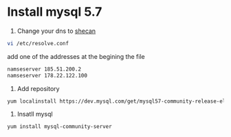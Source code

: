 # Install mysql 5.7
1. Change your dns to [shecan](https://shecan.ir)
```bash
vi /etc/resolve.conf
```
add one of the addresses at the begining the file
```bash
namseserver 185.51.200.2
namseserver 178.22.122.100
```
1. Add repository
```bash
yum localinstall https://dev.mysql.com/get/mysql57-community-release-el7-9.noarch.rpm
```
1. Insatll mysql
```bash
yum install mysql-community-server
```


